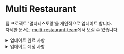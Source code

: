 # Multi Restaurant

팀 프로젝트 '멀티레스토랑'을 개인적으로 업데이트 합니다.   
자세한 문서는 [multi-restaurant-team](https://github.com/yeajinlee/multi-restaurant-team)에서 보실 수 있습니다.
  

<details>
<summary>업데이트 완료 사항</summary>
<div markdown="1">
   <ul>
      <li>신규개업 지도 복구</li>
      <li>상세페이지 여백 수정</li>
</div>
</details>


<details>
<summary>업데이트 예정 사항</summary>
<div markdown="1">
   <ul>
      <li>(진행 중) 후기 별점 음식점 상세페이지에 반영</li>
      <li>전체후기 정렬방법 변경</li>
      <li>테이블, 쿼리문 수정 (식당 정보, 후기 이미지)</li>
      <li>프로필 수정 페이지</li>
      <li>후기 (다중) 이미지 업로드</li>
      <li>관리자 페이지 추가</li>
      <li>찜 기능 - DB 연결</li>
      <li>음식점 데이터 추가</li>
      <li>배포</li>
</div>
</details>


